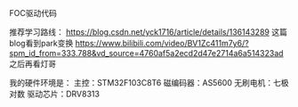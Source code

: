 FOC驱动代码

推荐学习路线：
https://blog.csdn.net/yck1716/article/details/136143289
这篇blog看到park变换
https://www.bilibili.com/video/BV1Zc411m7y6/?spm_id_from=333.788&vd_source=4760af5a2ecd2d47e2714a6a514323ad
之后再看灯哥

我的硬件环境是：
主控：STM32F103C8T6
磁编码器：AS5600
无刷电机：七极对数
驱动芯片：DRV8313
